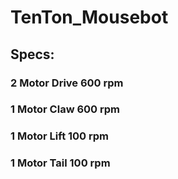 # TenTon_Mousebot
## Specs:
### 2 Motor Drive 600 rpm
### 1 Motor Claw 600 rpm
### 1 Motor Lift 100 rpm
### 1 Motor Tail 100 rpm
